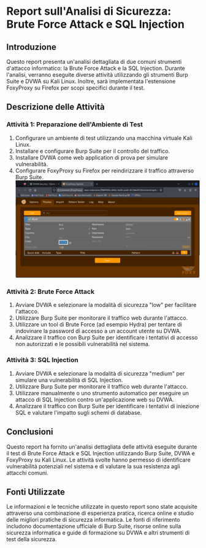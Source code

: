 # Report sull'Analisi di Sicurezza: Brute Force Attack e SQL Injection

## Introduzione
Questo report presenta un'analisi dettagliata di due comuni strumenti d'attacco informatico: la Brute Force Attack e la SQL Injection. Durante l'analisi, verranno eseguite diverse attività utilizzando gli strumenti Burp Suite e DVWA su Kali Linux. Inoltre, sarà implementata l'estensione FoxyProxy su Firefox per scopi specifici durante il test.

## Descrizione delle Attività

### Attività 1: Preparazione dell'Ambiente di Test
1. Configurare un ambiente di test utilizzando una macchina virtuale Kali Linux.
2. Installare e configurare Burp Suite per il controllo del traffico.
3. Installare DVWA come web application di prova per simulare vulnerabilità.
4. Configurare FoxyProxy su Firefox per reindirizzare il traffico attraverso Burp Suite. ![Screenshot di FoxyProxy](screenshot_BruteForce/Screenshot_FoxyProxy.png)

### Attività 2: Brute Force Attack
1. Avviare DVWA e selezionare la modalità di sicurezza "low" per facilitare l'attacco.
2. Utilizzare Burp Suite per monitorare il traffico web durante l'attacco.
3. Utilizzare un tool di Brute Force (ad esempio Hydra) per tentare di indovinare la password di accesso a un account utente su DVWA.
4. Analizzare il traffico con Burp Suite per identificare i tentativi di accesso non autorizzati e le possibili vulnerabilità nel sistema.

### Attività 3: SQL Injection
1. Avviare DVWA e selezionare la modalità di sicurezza "medium" per simulare una vulnerabilità di SQL Injection.
2. Utilizzare Burp Suite per monitorare il traffico web durante l'attacco.
3. Utilizzare manualmente o uno strumento automatico per eseguire un attacco di SQL Injection contro un'applicazione web su DVWA.
4. Analizzare il traffico con Burp Suite per identificare i tentativi di iniezione SQL e valutare l'impatto sugli schemi di database.

## Conclusioni
Questo report ha fornito un'analisi dettagliata delle attività eseguite durante il test di Brute Force Attack e SQL Injection utilizzando Burp Suite, DVWA e FoxyProxy su Kali Linux. Le attività svolte hanno permesso di identificare vulnerabilità potenziali nel sistema e di valutare la sua resistenza agli attacchi comuni.

## Fonti Utilizzate
Le informazioni e le tecniche utilizzate in questo report sono state acquisite attraverso una combinazione di esperienza pratica, ricerca online e studio delle migliori pratiche di sicurezza informatica. Le fonti di riferimento includono documentazione ufficiale di Burp Suite, risorse online sulla sicurezza informatica e guide di formazione su DVWA e altri strumenti di test della sicurezza.
